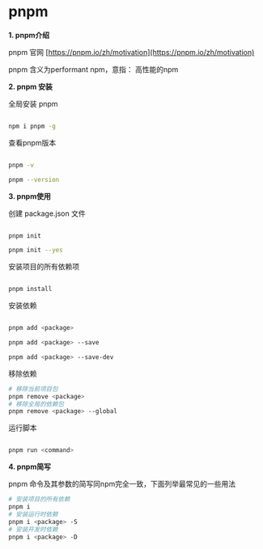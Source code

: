 # pnpm

**1. pnpm介绍**

pnpm 官网 [https://pnpm.io/zh/motivation](https://pnpm.io/zh/motivation)

pnpm 含义为performant npm，意指： 高性能的npm

**2. pnpm 安装**

全局安装 pnpm 

```sh 

npm i pnpm -g

```

查看pnpm版本

```sh 

pnpm -v

pnpm --version

```

**3. pnpm使用**

创建 package.json 文件

```sh 

pnpm init

pnpm init --yes

```

安装项目的所有依赖项

```sh

pnpm install

```

安装依赖

```sh

pnpm add <package>

pnpm add <package> --save

pnpm add <package> --save-dev

```

移除依赖

```sh
# 移除当前项目包
pnpm remove <package>
# 移除全局的依赖包
pnpm remove <package> --global

```

运行脚本

```sh 

pnpm run <command>

```

**4. pnpm简写**

pnpm 命令及其参数的简写同npm完全一致，下面列举最常见的一些用法

```sh
# 安装项目的所有依赖
pnpm i
# 安装运行时依赖
pnpm i <package> -S
# 安装开发时依赖
pnpm i <package> -D

```